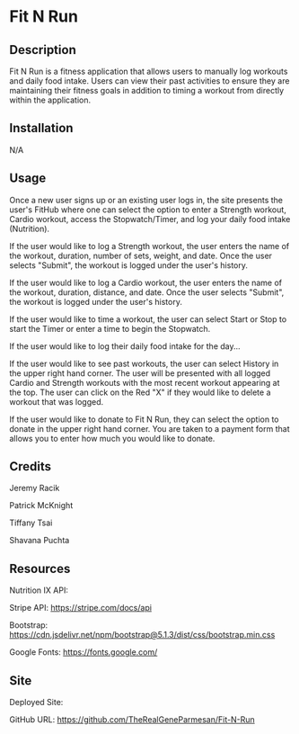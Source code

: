 # Fit N Run

## Description

Fit N Run is a fitness application that allows users to manually log workouts and daily food intake. Users can view their past activities to ensure they are maintaining their fitness goals in addition to timing a workout from directly within the application. 

## Installation

N/A

## Usage

Once a new user signs up or an existing user logs in, the site presents the user's FitHub where one can select the option to enter a Strength workout, Cardio workout, access the Stopwatch/Timer, and log your daily food intake (Nutrition).


If the user would like to log a Strength workout, the user enters the name of the workout, duration, number of sets, weight, and date. Once the user selects "Submit", the workout is logged under the user's history. 


If the user would like to log a Cardio workout, the user enters the name of the workout, duration, distance, and date. Once the user selects "Submit", the workout is logged under the user's history. 


If the user would like to time a workout, the user can select Start or Stop to start the Timer or enter a time to begin the Stopwatch.


If the user would like to log their daily food intake for the day...

If the user would like to see past workouts, the user can select History in the upper right hand corner. The user will be presented with all logged Cardio and Strength workouts with the most recent workout appearing at the top. The user can click on the Red "X" if they would like to delete a workout that was logged. 

If the user would like to donate to Fit N Run, they can select the option to donate in the upper right hand corner. You are taken to a payment form that allows you to enter how much you would like to donate. 

## Credits

Jeremy Racik

Patrick McKnight

Tiffany Tsai

Shavana Puchta

## Resources

Nutrition IX API:

Stripe API: https://stripe.com/docs/api

Bootstrap: https://cdn.jsdelivr.net/npm/bootstrap@5.1.3/dist/css/bootstrap.min.css

Google Fonts: https://fonts.google.com/

## Site

Deployed Site:

GitHub URL: https://github.com/TheRealGeneParmesan/Fit-N-Run



